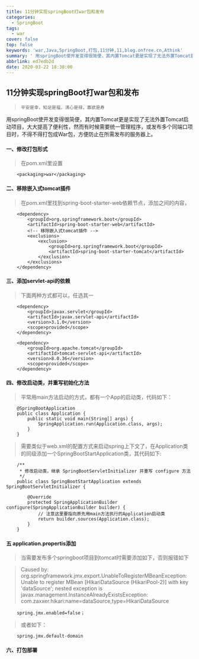 ```yaml
---
title: 11分钟实现springBoot打war包和发布
categories:
  - SpringBoot
tags:
  - war
cover: false
top: false
keywords: 'war,Java,SpringBoot,打包,11分钟,11,blog.onfree.cn,Athink'
summary: ' 用springBoot使开发变得很简便，其内置Tomcat更是实现了无法外置Tomcat启动项目。然而有时候需要统一管理程序'
abbrlink: ed7edb2d
date: 2020-03-22 18:30:00
---
```


## 11分钟实现springBoot打war包和发布

> `平安是幸，知足是福，清心是禄，寡欲是寿`

用springBoot使开发变得很简便，其内置Tomcat更是实现了无法外置Tomcat启动项目，大大提高了便利性，然而有时候需要统一管理程序，或发布多个同端口项目时，不得不得打包成War包，方便防止在所需发布的服务器上。

#### 一、修改打包形式
> 在pom.xml里设置 

        <packaging>war</packaging>

#### 二、移除嵌入式tomcat插件
> 在pom.xml里找到spring-boot-starter-web依赖节点，添加<exclusions></exclusions>之间的内容，

        <dependency>
            <groupId>org.springframework.boot</groupId>
            <artifactId>spring-boot-starter-web</artifactId>
            <!-- 移除嵌入式tomcat插件 -->
            <exclusions>
                <exclusion>
                    <groupId>org.springframework.boot</groupId>
                    <artifactId>spring-boot-starter-tomcat</artifactId>
                </exclusion>
            </exclusions>
        </dependency>

#### 三、添加servlet-api的依赖
> 下面两种方式都可以，任选其一

        <dependency>
            <groupId>javax.servlet</groupId>
            <artifactId>javax.servlet-api</artifactId>
            <version>3.1.0</version>
            <scope>provided</scope>
        </dependency>
>     
        <dependency>
            <groupId>org.apache.tomcat</groupId>
            <artifactId>tomcat-servlet-api</artifactId>
            <version>8.0.36</version>
            <scope>provided</scope>
        </dependency>

#### 四、修改启动类，并重写初始化方法
> 平常用main方法启动的方式，都有一个App的启动类，代码如下：

        @SpringBootApplication
        public class Application {
            public static void main(String[] args) {
                SpringApplication.run(Application.class, args);
            }
        }

> 需要类似于web.xml的配置方式来启动spring上下文了，在Application类的同级添加一个SpringBootStartApplication类，其代码如下:

        /**
         * 修改启动类，继承 SpringBootServletInitializer 并重写 configure 方法
         */
        public class SpringBootStartApplication extends SpringBootServletInitializer {
         
            @Override
            protected SpringApplicationBuilder configure(SpringApplicationBuilder builder) {
                // 注意这里要指向原先用main方法执行的Application启动类
                return builder.sources(Application.class);
            }
        }

#### 五 application.propertis添加
> 当需要发布多个springboot项目到tomcat时需要添加如下，否则报错如下

> Caused by: org.springframework.jmx.export.UnableToRegisterMBeanException: Unable to register MBean [HikariDataSource (HikariPool-2)] with key 'dataSource'; nested exception is javax.management.InstanceAlreadyExistsException: com.zaxxer.hikari:name=dataSource,type=HikariDataSource


        spring.jmx.enabled=false；
> 或者如下：        

        spring.jmx.default-domain

#### 六、打包部署